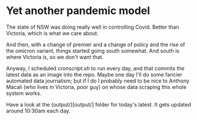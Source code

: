 Yet another pandemic model
==========================

The state of NSW was doing really well in controlling Covid. Better than
Victoria, which is what we care about.

And then, with a change of premier and a change of policy and the rise of
the omicron variant, things started going south somewhat. And south is
where Victoria is, so we don't want that.

Anyway, I scheduled *cronscript.sh* to run every day, and that commits
the latest data as an image into the repo. Maybe one day I'll do some
fancier automated data journalism; but if I do I probably need to be
nice to Anthony Macali (who lives in Victoria, poor guy) on whose
data scraping this whole system works.

Have a look at the (output/)[output/] folder for today's latest.
It gets updated around 10:30am each day.
